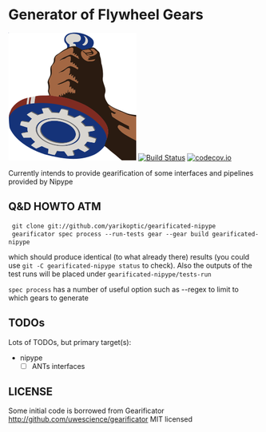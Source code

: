 # Generator of Flywheel Gears 


![gearificator logo](doc/images/gearificator-logo.png)
[![Build Status](https://travis-ci.org/yarikoptic/gearificator.svg?branch=master)](https://travis-ci.org/yarikoptic/gearificator)
[![codecov.io](https://codecov.io/github/yarikoptic/gearificator/coverage.svg?branch=master)](https://codecov.io/github/yarikoptic/gearificator?branch=master)

Currently intends to provide gearification of some interfaces and
pipelines provided by Nipype 

Q&D HOWTO ATM
-------------

     git clone git://github.com/yarikoptic/gearificated-nipype
     gearificator spec process --run-tests gear --gear build gearificated-nipype

which should produce identical (to what already there) results (you could use
`git -C gearificated-nipype status` to check).  Also the outputs of the test runs
will be placed under `gearificated-nipype/tests-run`

`spec process` has a number of useful option such as --regex to limit to
which gears to generate

TODOs
-----

Lots of TODOs, but primary target(s):
- nipype
  - [ ] ANTs interfaces

LICENSE
-------
Some initial code is borrowed from Gearificator
http://github.com/uwescience/gearificator
MIT licensed
